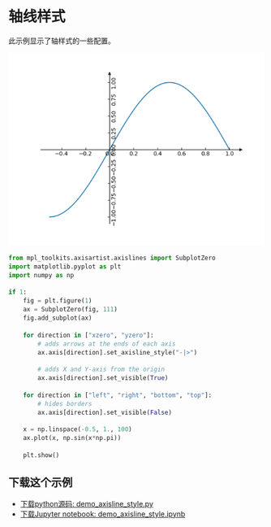 # 轴线样式

此示例显示了轴样式的一些配置。

![轴线样式示例](/static/images/gallery/sphx_glr_demo_axisline_style_001.png)

```python
from mpl_toolkits.axisartist.axislines import SubplotZero
import matplotlib.pyplot as plt
import numpy as np

if 1:
    fig = plt.figure(1)
    ax = SubplotZero(fig, 111)
    fig.add_subplot(ax)

    for direction in ["xzero", "yzero"]:
        # adds arrows at the ends of each axis
        ax.axis[direction].set_axisline_style("-|>")

        # adds X and Y-axis from the origin
        ax.axis[direction].set_visible(True)

    for direction in ["left", "right", "bottom", "top"]:
        # hides borders
        ax.axis[direction].set_visible(False)

    x = np.linspace(-0.5, 1., 100)
    ax.plot(x, np.sin(x*np.pi))

    plt.show()
```

## 下载这个示例
            
- [下载python源码: demo_axisline_style.py](https://matplotlib.org/_downloads/demo_axisline_style.py)
- [下载Jupyter notebook: demo_axisline_style.ipynb](https://matplotlib.org/_downloads/demo_axisline_style.ipynb)